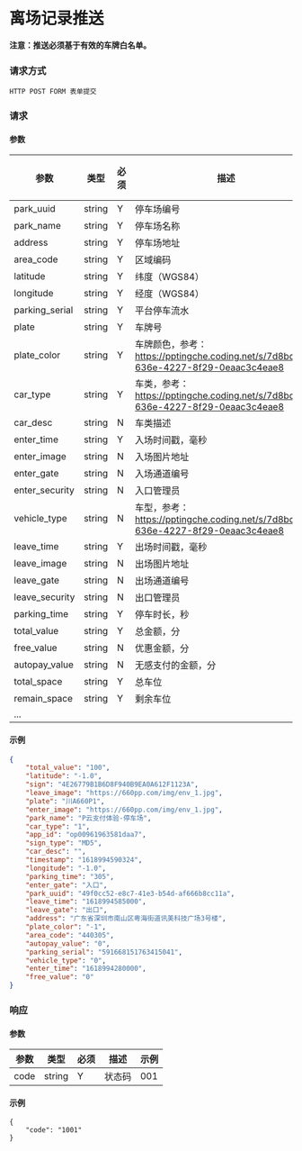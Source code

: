 # 离场记录推送


**注意：推送必须基于有效的车牌白名单。**

### 请求方式

`HTTP POST FORM 表单提交`

### 请求

#### 参数

| 参数           | 类型   | 必须 | 描述               | 示例值 |
| -------------- | ------ | ---- | ------------------ | ------ |
| park_uuid      | string | Y    | 停车场编号         |        |
| park_name      | string | Y    | 停车场名称         |        |
| address        | string | Y    | 停车场地址         |        |
| area_code      | string | Y    | 区域编码           |        |
| latitude       | string | Y    | 纬度（WGS84） |        |
| longitude      | string | Y    | 经度（WGS84） |        |
| parking_serial | string | Y    | 平台停车流水       |        |
| plate          | string | Y    | 车牌号             |        |
| plate_color    | string | Y    | 车牌颜色，参考：https://pptingche.coding.net/s/7d8bdcd9-636e-4227-8f29-0eaac3c4eae8||
| car_type       | string | Y    | 车类，参考：https://pptingche.coding.net/s/7d8bdcd9-636e-4227-8f29-0eaac3c4eae8||
| car_desc       | string | N    | 车类描述           |        |
| enter_time     | string | Y    | 入场时间戳，毫秒   |        |
| enter_image    | string | N    | 入场图片地址       |        |
| enter_gate     | string | N    | 入场通道编号       |        |
| enter_security | string | N    | 入口管理员         |        |
| vehicle_type   | string | N    | 车型，参考：https://pptingche.coding.net/s/7d8bdcd9-636e-4227-8f29-0eaac3c4eae8||
| leave_time     | string | Y    | 出场时间戳，毫秒   |        |
| leave_image    | string | N    | 出场图片地址       |        |
| leave_gate     | string | N    | 出场通道编号       |        |
| leave_security | string | N    | 出口管理员         |        |
| parking_time   | string | Y    | 停车时长，秒       |        |
| total_value    | string | Y    | 总金额，分         |        |
| free_value     | string | N    | 优惠金额，分       |        |
| autopay_value  | string | N    | 无感支付的金额，分 |        |
| total_space  | string | Y | 总车位 |        |
| remain_space | string | Y | 剩余车位 |        |
| ...            |        |      |                    ||

#### 示例

```json
{
    "total_value": "100",
    "latitude": "-1.0",
    "sign": "4E26779B1B6D8F940B9EA0A612F1123A",
    "leave_image": "https://660pp.com/img/env_1.jpg",
    "plate": "川A660P1",
    "enter_image": "https://660pp.com/img/env_1.jpg",
    "park_name": "P云支付体验-停车场",
    "car_type": "1",
    "app_id": "op00961963581daa7",
    "sign_type": "MD5",
    "car_desc": "",
    "timestamp": "1618994590324",
    "longitude": "-1.0",
    "parking_time": "305",
    "enter_gate": "入口",
    "park_uuid": "49f0cc52-e8c7-41e3-b54d-af666b8cc11a",
    "leave_time": "1618994585000",
    "leave_gate": "出口",
    "address": "广东省深圳市南山区粤海街道讯美科技广场3号楼",
    "plate_color": "-1",
    "area_code": "440305",
    "autopay_value": "0",
    "parking_serial": "591668151763415041",
    "vehicle_type": "0",
    "enter_time": "1618994280000",
    "free_value": "0"
}
```

### 响应

#### 参数

| 参数 | 类型 | 必须 | 描述 | 示例 |
|-|-|-|-|-|
| code | string | Y | 状态码 | 001 |

#### 示例

```
{
    "code": "1001"
}
```
